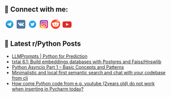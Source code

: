 ## 🔎 Connect with me:
[<img src="https://github.com/bullbesh/bullbesh/blob/main/images/Telegram.png" width="32" height="32" />](https://t.me/bullbesh)
[<img src="https://github.com/bullbesh/bullbesh/blob/main/images/VK.png" width="32" height="32" />](https://vk.com/bullbesh)
[<img src="https://github.com/bullbesh/bullbesh/blob/main/images/Twitter.png" width="32" height="32" />](https://twitter.com/bullbesh1)
[<img src="https://github.com/bullbesh/bullbesh/blob/main/images/Instagram.png" width="32" height="32" />](https://www.instagram.com/bullbesh)
[<img src="https://github.com/bullbesh/bullbesh/blob/main/images/Reddit.png" width="32" height="32" />](https://www.reddit.com/user/bullbesh)
[<img src="https://github.com/bullbesh/bullbesh/blob/main/images/YouTube.png" width="32" height="32" />](https://www.youtube.com/channel/UCtfjRs6uzgq5mfm8S06WTcg)

## 📕 Latest r/Python Posts
<!-- BLOG-POST-LIST:START -->
- [LLMPrompts | Python for Prediction](https://www.reddit.com/r/Python/comments/16tjjcr/llmprompts_python_for_prediction/)
- [txtai 6.1: Build embeddings databases with Postgres and Faiss/Hnswlib](https://www.reddit.com/r/Python/comments/16tj0fy/txtai_61_build_embeddings_databases_with_postgres/)
- [Python Asyncio Part 1 – Basic Concepts and Patterns](https://www.reddit.com/r/Python/comments/16ti0mi/python_asyncio_part_1_basic_concepts_and_patterns/)
- [Minimalistic and local first semantic search and chat with your codebase from cli](https://www.reddit.com/r/Python/comments/16thg8x/minimalistic_and_local_first_semantic_search_and/)
- [How come Python code from e.g. youtube &lpar;2years old&rpar; do not work when inserting in Pycharm today?](https://www.reddit.com/r/Python/comments/16thdyo/how_come_python_code_from_eg_youtube_2years_old/)
<!-- BLOG-POST-LIST:END -->
